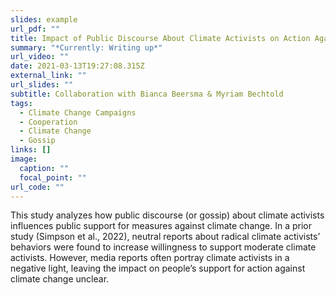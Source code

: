 ```yaml
---
slides: example
url_pdf: ""
title: Impact of Public Discourse About Climate Activists on Action Against Climate Change.
summary: "*Currently: Writing up*"
url_video: ""
date: 2021-03-13T19:27:08.315Z
external_link: ""
url_slides: ""
subtitle: Collaboration with Bianca Beersma & Myriam Bechtold
tags:
  - Climate Change Campaigns
  - Cooperation
  - Climate Change
  - Gossip
links: []
image:
  caption: ""
  focal_point: ""
url_code: ""
---
```

This study analyzes how public discourse (or gossip) about climate activists influences public support for measures against climate change.
In a prior study (Simpson et al., 2022), neutral reports about radical climate activists’ behaviors were found to increase willingness to support moderate climate activists. However, media reports often portray climate activists in a negative light, leaving the impact on people’s support for action against climate change unclear.
